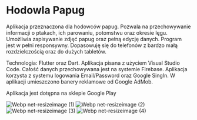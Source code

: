 # Hodowla Papug

Aplikacja przeznaczona dla hodowców papug. Pozwala na przechowywanie informacji o ptakach, ich parowaniu, potomstwu oraz okresie lęgu. Umożliwia zapisywanie zdjęć papug oraz pełną edycję danych. Program jest w pełni responsywny. Dopasowuję się do telefonów z bardzo małą rozdzielczością oraz do dużych tabletów.

Technologia: Flutter oraz Dart. Aplikacja pisana z użyciem Visual Studio Code. Całość danych przechowywana jest na systemie Firebase. Aplikacja korzysta z systemu logowania Email/Password oraz Google SingIn. W aplikacji umieszczono banery reklamowe od Google AdMob. 

Aplikacja jest dotępna na sklepie Google Play

![Webp net-resizeimage (1)](https://user-images.githubusercontent.com/68157494/122677038-cb61dd00-d1e0-11eb-8656-251d793e8d60.png)              ![Webp net-resizeimage (2)](https://user-images.githubusercontent.com/68157494/122677196-8db18400-d1e1-11eb-99f4-3f0a0f0e716b.png)              ![Webp net-resizeimage (3)](https://user-images.githubusercontent.com/68157494/122677342-41b30f00-d1e2-11eb-9171-bf5fae65e7ab.png)              ![Webp net-resizeimage (4)](https://user-images.githubusercontent.com/68157494/122677484-ba19d000-d1e2-11eb-8801-b22363aa0b95.png)






